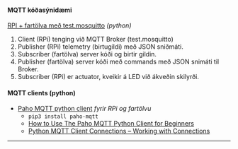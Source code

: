 #### MQTT kóðasýnidæmi 
[RPI + fartölva með test.mosquitto](https://github.com/VESM3/IOT/tree/main/Efni/MQTT/RPI) _(python)_
   1. Client (RPi) tenging við MQTT Broker (test.mosquitto)
   2. Publisher (RPi) telemetry (birtugildi) með JSON sniðmáti.
   3. Subscriber (fartölva) server kóði og birtir gildin.
   4. Publisher (fartölva) server kóði með commands með JSON snimáti til Broker.
   5. Subscriber (RPi) er actuator, kveikir á LED við ákveðin skilyrði.
<!--
- [ESP32 (C++) + RPi Broker uppsetning](https://github.com/VESM3/IOT/blob/main/Efni/MQTT/MQTTBroker.md) _(C++ og python)_
   - ESP32 notar DHT22/11 og PubSubClient, gögn sem strengur. 
   - RPi er Broker og Subscriber.  
-->

#### MQTT clients (python)
- [Paho MQTT python client](https://pypi.org/project/paho-mqtt/) _fyrir RPi og fartölvu_
   - `pip3 install paho-mqtt`
   - [How to Use The Paho MQTT Python Client for Beginners](http://www.steves-internet-guide.com/into-mqtt-python-client/)
   - [Python MQTT Client Connections – Working with Connections](http://www.steves-internet-guide.com/client-connections-python-mqtt/)

<!--
#### MQTT clients (C++)

- [PubSubClient](https://www.arduino.cc/reference/en/libraries/pubsubclient/) (by Nick O'Leary) _fyrir ESP32 (C++)_
   - [Using the Arduino PubSub MQTT Client](http://www.steves-internet-guide.com/using-arduino-pubsub-mqtt-client/).
   - It can only publish QoS 0 messages. It can subscribe at QoS 0 or QoS 1.
   - The maximum message size, including header, is 256 bytes by default. This is configurable.
- [EspMQTTClient](https://www.arduino.cc/reference/en/libraries/espmqttclient/) (by bertmelis) (C++)
   - MQTT library that can publish with QoS 1 or 2.
   - depends on the PubSubClient Library.
-->
---
